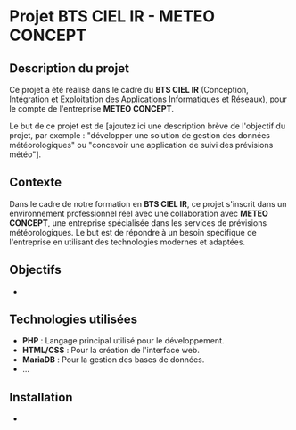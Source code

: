 # Projet BTS CIEL IR - METEO CONCEPT

## Description du projet

Ce projet a été réalisé dans le cadre du **BTS CIEL IR** (Conception, Intégration et Exploitation des Applications Informatiques et Réseaux), pour le compte de l'entreprise **METEO CONCEPT**.

Le but de ce projet est de [ajoutez ici une description brève de l'objectif du projet, par exemple : "développer une solution de gestion des données météorologiques" ou "concevoir une application de suivi des prévisions météo"].

## Contexte

Dans le cadre de notre formation en **BTS CIEL IR**, ce projet s'inscrit dans un environnement professionnel réel avec une collaboration avec **METEO CONCEPT**, une entreprise spécialisée dans les services de prévisions météorologiques. Le but est de répondre à un besoin spécifique de l'entreprise en utilisant des technologies modernes et adaptées.

## Objectifs

- 

## Technologies utilisées

- **PHP** : Langage principal utilisé pour le développement.
- **HTML/CSS** : Pour la création de l'interface web.
- **MariaDB** : Pour la gestion des bases de données.
- ...

## Installation

-
